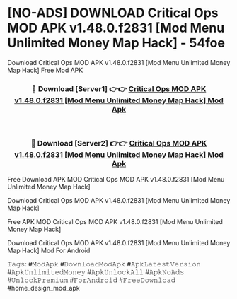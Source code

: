 # [NO-ADS] DOWNLOAD Critical Ops MOD APK v1.48.0.f2831 [Mod Menu Unlimited Money Map Hack] - 54foe
Download Critical Ops MOD APK v1.48.0.f2831 [Mod Menu Unlimited Money Map Hack] Free Mod APK

<div align="center">
<h3>🔴 Download [Server1] 👉👉 <a href="https://apk-comot.site?title=Critical_Ops_MOD_APK_v1.48.0.f2831_[Mod_Menu_Unlimited_Money_Map_Hack]">Critical Ops MOD APK v1.48.0.f2831 [Mod Menu Unlimited Money Map Hack] Mod Apk</a></h3><br>

<h3>🔴 Download [Server2] 👉👉 <a href="https://apk-comot.site?title=Critical_Ops_MOD_APK_v1.48.0.f2831_[Mod_Menu_Unlimited_Money_Map_Hack]">Critical Ops MOD APK v1.48.0.f2831 [Mod Menu Unlimited Money Map Hack] Mod Apk</a></h3>
</div>


Free Download APK MOD Critical Ops MOD APK v1.48.0.f2831 [Mod Menu Unlimited Money Map Hack]

Download Critical Ops MOD APK v1.48.0.f2831 [Mod Menu Unlimited Money Map Hack] 

Free APK MOD Critical Ops MOD APK v1.48.0.f2831 [Mod Menu Unlimited Money Map Hack] 

Download Critical Ops MOD APK v1.48.0.f2831 [Mod Menu Unlimited Money Map Hack] Mod For Android

𝚃𝚊𝚐𝚜: #𝙼𝚘𝚍𝙰𝚙𝚔 #𝙳𝚘𝚠𝚗𝚕𝚘𝚊𝚍𝙼𝚘𝚍𝙰𝚙𝚔 #𝙰𝚙𝚔𝙻𝚊𝚝𝚎𝚜𝚝𝚅𝚎𝚛𝚜𝚒𝚘𝚗 #𝙰𝚙𝚔𝚄𝚗𝚕𝚒𝚖𝚒𝚝𝚎𝚍𝙼𝚘𝚗𝚎𝚢 #𝙰𝚙𝚔𝚄𝚗𝚕𝚘𝚌𝚔𝙰𝚕𝚕 #𝙰𝚙𝚔𝙽𝚘𝙰𝚍𝚜 #𝚄𝚗𝚕𝚘𝚌𝚔𝙿𝚛𝚎𝚖𝚒𝚞𝚖 #𝙵𝚘𝚛𝙰𝚗𝚍𝚛𝚘𝚒𝚍 #𝙵𝚛𝚎𝚎𝙳𝚘𝚠𝚗𝚕𝚘𝚊𝚍 #home_design_mod_apk